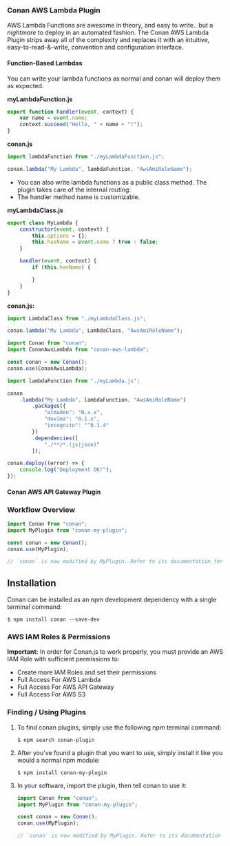 ### Conan AWS Lambda Plugin

AWS Lambda Functions are awesome in theory, and easy to write.. but a *nightmare* to deploy in an automated fashion. The Conan AWS Lambda Plugin strips away all of the complexity and replaces it with an intuitive, easy-to-read-&-write, convention and configuration interface.

#### Function-Based Lambdas

You can write your lambda functions as normal and conan will deploy them as expected.

**myLambdaFunction.js**

``` javascript
export function handler(event, context) {
	var name = event.name;
	context.succeed("Hello, " + name + "!");
}
```

**conan.js**

``` javascript
import lambdaFunction from "./myLambdaFunction.js";

conan.lambda("My Lambda", lambdaFunction, "AwsAmiRoleName");
```

* You can also write lambda functions as a public class method. The plugin takes care of the internal routing:
* The handler method name is customizable.

**myLambdaClass.js**

``` javascript
export class MyLambda {
	constructor(event, context) {
		this.options = {};
		this.hasName = event.name ? true : false;
	}

	handler(event, context) {
		if (this.hasName) {

		}
	}
}
```

**conan.js:**

``` javascript
import LambdaClass from "./myLambdaClass.js";

conan.lambda("My Lambda", LambdaClass, "AwsAmiRoleName");
```

``` javascript
import Conan from "conan";
import ConanAwsLambda from "conan-aws-lambda";

const conan = new Conan();
conan.use(ConanAwsLambda);

import lambdaFunction from "./myLambda.js";

conan
	.lambda("My Lambda", lambdaFunction, "AwsAmiRoleName")
		.packages({
			"almaden": "0.x.x",
			"dovima": "0.1.x",
			"incognito": "^0.1.4"
		})
		.dependencies([
			"./**/*.(js|json)"
		]);

conan.deploy((error) => {
	console.log("Deployment OK!");
});
```

#### Conan AWS API Gateway Plugin

### Workflow Overview

``` javascript
import Conan from "conan";
import MyPlugin from "conan-my-plugin";

const conan = new Conan();
conan.use(MyPlugin);

// `conan` is now modified by MyPlugin. Refer to its documentation for functionality.
```

###

## Installation

Conan can be installed as an npm development dependency with a single terminal command:

``` shell
$ npm install conan --save-dev
```

### AWS IAM Roles & Permissions

**Important:** In order for Conan.js to work properly, you must provide an AWS IAM Role with sufficient permissions to:

* Create more IAM Roles and set their permissions
* Full Access For AWS Lambda
* Full Access For AWS API Gateway
* Full Access For AWS S3

### Finding / Using Plugins

1. To find conan plugins, simply use the following npm terminal command:

	``` shell
	$ npm search conan-plugin
	```

2. After you've found a plugin that you want to use, simply install it like you would a normal npm module:

	``` shell
	$ npm install conan-my-plugin
	```

3. In your software, import the plugin, then tell conan to use it:

	``` javascript
	import Conan from "conan";
	import MyPlugin from "conan-my-plugin";

	const conan = new Conan();
	conan.use(MyPlugin);

	// `conan` is now modified by MyPlugin. Refer to its documentation for functionality.
	```
